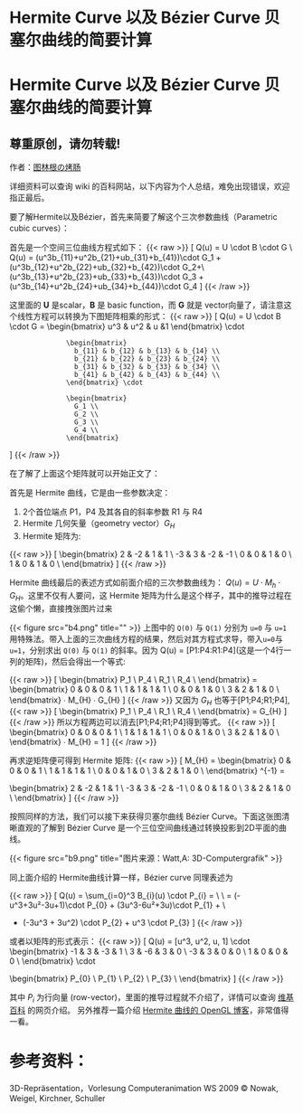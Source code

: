 # Hermite Curve 以及 Bézier Curve 贝塞尔曲线的简要计算

# Hermite Curve 以及 Bézier Curve 贝塞尔曲线的简要计算
## 尊重原创，请勿转载! 
作者：[图林根の烤肠](https://mahong.me)

详细资料可以查询 wiki 的百科网站，以下内容为个人总结，难免出现错误，欢迎指正最后。

要了解Hermite以及Bézier，首先来简要了解这个三次参数曲线（Parametric cubic curves）：

首先是一个空间三位曲线方程式如下：
{{< raw >}}
\[ 
  Q(u) = U \cdot B \cdot G \\
  Q(u) = (u^3b_{11}+u^2b_{21}+ub_{31}+b_{41})\cdot G_1 +
   (u^3b_{12}+u^2b_{22}+ub_{32}+b_{42})\cdot G_2+\\
   (u^3b_{13}+u^2b_{23}+ub_{33}+b_{43})\cdot G_3 + (u^3b_{14}+u^2b_{24}+ub_{34}+b_{44})\cdot G_4
\]
{{< /raw >}}

这里面的 **U** 是scalar，**B** 是 basic function，而 **G** 就是 vector向量了，请注意这个线性方程可以转换为下图矩阵相乘的形式：
{{< raw >}}
\[ 
  Q(u) = U \cdot B \cdot G = \begin{bmatrix}
                    u^3 & u^2 & u &1
                  \end{bmatrix} \cdot

                  \begin{bmatrix}
                    b_{11} & b_{12} & b_{13} & b_{14} \\
                    b_{21} & b_{22} & b_{23} & b_{24} \\
                    b_{31} & b_{32} & b_{33} & b_{34} \\
                    b_{41} & b_{42} & b_{43} & b_{44} \\
                  \end{bmatrix} \cdot

                  \begin{bmatrix}
                    G_1 \\
                    G_2 \\
                    G_3 \\
                    G_4 \\
                  \end{bmatrix}
\]
{{< /raw >}}

在了解了上面这个矩阵就可以开始正文了：

首先是 Hermite 曲线，它是由一些参数决定：
1. 2个首位端点 P1，P4 及其各自的斜率参数 R1 与 R4
2. Hermite 几何矢量（geometry vector）$G_{H}$
3. Hermite 矩阵为:

{{< raw >}}
\[ 
  \begin{bmatrix}
    2 & -2 & 1 & 1 \\
    -3 & 3 & -2 & -1 \\
    0 & 0 & 1 & 0 \\
    1 & 0 & 1 & 0 \\
  \end{bmatrix}
\]
{{< /raw >}}

Hermite 曲线最后的表述方式如前面介绍的三次参数曲线为：
$Q(u) = U \cdot M_{h} \cdot G_{H}$。这里不仅有人要问，这 Hermite 矩阵为什么是这个样子，其中的推导过程在这偷个懒，直接拽张图片过来
  
{{< figure src="b4.png" title="" >}}
上图中的 `Q(0)` 与 `Q(1)` 分别为 `u=0` 与 `u=1` 用特殊法。带入上面的三次曲线方程的结果，然后对其方程式求导，带入`u=0`与`u=1`，分别求出 `Q(0)` 与 `Q(1)` 的斜率。因为 Q(u) = \[P1:P4:R1:P4\](这是一个4行一列的矩阵)，然后会得出一个等式:

{{< raw >}}
\[ 
  \begin{bmatrix}
    P_1 \\
    P_4 \\
    R_1 \\
    R_4 \\
  \end{bmatrix} = \begin{bmatrix}
                    0 & 0 & 0 & 1 \\
                    1 & 1 & 1 & 1 \\
                    0 & 0 & 1 & 0 \\
                    3 & 2 & 1 & 0 \\
                  \end{bmatrix} ∙ M_{H} ∙ G_{H}
\]
{{< /raw >}}
又因为 $G_{H}$ 也等于[P1;P4;R1;P4],
{{< raw >}}
\[ 
  \begin{bmatrix}
    P_1 \\
    P_4 \\
    R_1 \\
    R_4 \\
  \end{bmatrix} = G_{H}
\]
{{< /raw >}}
所以方程两边可以消去[P1;P4;R1;P4]得到等式。
{{< raw >}}
\[ 
  \begin{bmatrix}
    0 & 0 & 0 & 1 \\
    1 & 1 & 1 & 1 \\
    0 & 0 & 1 & 0 \\
    3 & 2 & 1 & 0 \\
  \end{bmatrix} ∙ M_{H} = 1
\]
{{< /raw >}}

再求逆矩阵便可得到 Hermite 矩阵:
{{< raw >}}
\[ 
  M_{H} = 
  \begin{bmatrix}
    0 & 0 & 0 & 1 \\
    1 & 1 & 1 & 1 \\
    0 & 0 & 1 & 0 \\
    3 & 2 & 1 & 0 \\
  \end{bmatrix} ^{-1} = 

\begin{bmatrix}
    2 & -2 & 1 & 1 \\
    -3 & 3 & -2 & -1 \\
    0 & 0 & 1 & 0 \\
    3 & 2 & 1 & 0 \\
  \end{bmatrix} 
\]
{{< /raw >}}
<!-- {{< figure src="b8.png" title="" >}} -->

按照同样的方法，我们可以接下来获得贝塞尔曲线 Bézier Curve。下面这张图清晰直观的了解到 Bézier Curve 是一个三位空间曲线通过转换投影到2D平面的曲线。

{{< figure src="b9.png" title="图片来源：Watt,A: 3D-Computergrafik" >}}

同上面介绍的 Hermite曲线计算一样，Bézier curve 同理表述为

{{< raw >}}
\[ 
Q(u) = \sum_{i=0}^3 B_{i}(u) \cdot P_{i} = \\
\\
= (-u^3+3u²-3u+1)\cdot P_{0} + (3u^3-6u²+3u)\cdot P_{1} + \\
+ (-3u^3 + 3u^2) \cdot P_{2} + u^3 \cdot P_{3} 
\]
{{< /raw >}}

或者以矩阵的形式表示：
{{< raw >}}
\[ 
  Q(u) = [u^3, u^2, u, 1] \cdot
  \begin{bmatrix}
    -1 & 3 & -3 & 1 \\
    3 & -6 & 3 & 0 \\
    -3 & 3 & 0 & 0 \\
    1 & 0 & 0 & 0 \\
  \end{bmatrix} \cdot

  \begin{bmatrix}
    P_{0} \\
    P_{1} \\
    P_{2} \\
    P_{3} \\
  \end{bmatrix}
\]
{{< /raw >}}

<!-- {{< figure src="b10.jpg" title="" >}} -->

其中 $P_{i}$ 为行向量 (row-vector)，里面的推导过程就不介绍了，详情可以查询 [维基百科](http://en.wikipedia.org/wiki/Bernstein_polynomial) 的网页介绍。
另外推荐一篇介绍 [Hermite 曲线的 OpenGL 博客](http://blog.163.com/liang_ce_521@126/blog/static/7092021520104141443158/)，非常值得一看。

# 参考资料：
3D-Repräsentation，Vorlesung Computeranimation WS 2009 © Nowak, Weigel, Kirchner, Schuller
